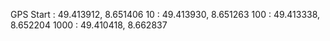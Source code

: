 
GPS 
Start   : 49.413912, 8.651406
10      : 49.413930, 8.651263
100     : 49.413338, 8.652204
1000    : 49.410418, 8.662837